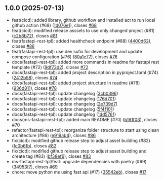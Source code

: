 ## 1.0.0 (2025-07-13)

* feat(cicd): added library, github workflow and installed act to run local github action (#68) ([1d076e1](https://github.com/infojasyrc/app-developer-experience/commit/1d076e1)), closes [#68](https://github.com/infojasyrc/app-developer-experience/issues/68)
* feat(cicd): modified release asssets to use only changed project (#81) ([c2b8b72](https://github.com/infojasyrc/app-developer-experience/commit/c2b8b72)), closes [#81](https://github.com/infojasyrc/app-developer-experience/issues/81)
* feat(fastapi-rest-tpl): added healthcheck endpoint (#88) ([4400d62](https://github.com/infojasyrc/app-developer-experience/commit/4400d62)), closes [#88](https://github.com/infojasyrc/app-developer-experience/issues/88)
* feat(fastapi-rest-tpl): use dev sufix for development and update compose configuration (#76) ([80a1e77](https://github.com/infojasyrc/app-developer-experience/commit/80a1e77)), closes [#76](https://github.com/infojasyrc/app-developer-experience/issues/76)
* docs(fastapi-rest-tpl): added more commands in readme for fastapi rest template (#72) ([9df73d2](https://github.com/infojasyrc/app-developer-experience/commit/9df73d2)), closes [#72](https://github.com/infojasyrc/app-developer-experience/issues/72)
* docs(fastapi-rest-tpl): added project description in pyproject.toml (#74) ([2412b58](https://github.com/infojasyrc/app-developer-experience/commit/2412b58)), closes [#74](https://github.com/infojasyrc/app-developer-experience/issues/74)
* docs(fastapi-rest-tpl): added project structure in readme (#78) ([936d811](https://github.com/infojasyrc/app-developer-experience/commit/936d811)), closes [#78](https://github.com/infojasyrc/app-developer-experience/issues/78)
* docs(fastapi-rest-tpl): update changelog ([3cb0396](https://github.com/infojasyrc/app-developer-experience/commit/3cb0396))
* docs(fastapi-rest-tpl): update changelog ([176d701](https://github.com/infojasyrc/app-developer-experience/commit/176d701))
* docs(fastapi-rest-tpl): update changelog ([2e739d7](https://github.com/infojasyrc/app-developer-experience/commit/2e739d7))
* docs(fastapi-rest-tpl): update changelog ([5f4f101](https://github.com/infojasyrc/app-developer-experience/commit/5f4f101))
* docs(fastapi-rest-tpl): update changelog ([1dd5761](https://github.com/infojasyrc/app-developer-experience/commit/1dd5761))
* docs(ms-fastapi-rest-tpl): added main README (#70) ([b161f03](https://github.com/infojasyrc/app-developer-experience/commit/b161f03)), closes [#70](https://github.com/infojasyrc/app-developer-experience/issues/70)
* refactor(fastapi-rest-tpl): reorganize folder structure to start using clean architecture (#86) ([e919ab4](https://github.com/infojasyrc/app-developer-experience/commit/e919ab4)), closes [#86](https://github.com/infojasyrc/app-developer-experience/issues/86)
* fix(cicd): modified github release step to adjust asset building (#82) ([fc0b6fb](https://github.com/infojasyrc/app-developer-experience/commit/fc0b6fb)), closes [#82](https://github.com/infojasyrc/app-developer-experience/issues/82)
* fix(cicd): modified github release step to adjust asset building and create tag (#83) ([bf38ef6](https://github.com/infojasyrc/app-developer-experience/commit/bf38ef6)), closes [#83](https://github.com/infojasyrc/app-developer-experience/issues/83)
* ms-fastapi-rest-tpl/feat: upgrade dependencies with poetry (#69) ([34953f7](https://github.com/infojasyrc/app-developer-experience/commit/34953f7)), closes [#69](https://github.com/infojasyrc/app-developer-experience/issues/69)
* chore: move python ms using fast api (#17) ([35542eb](https://github.com/infojasyrc/app-developer-experience/commit/35542eb)), closes [#17](https://github.com/infojasyrc/app-developer-experience/issues/17)



